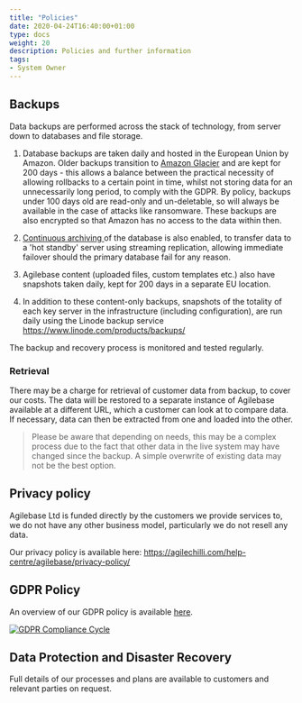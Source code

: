 ```yaml
---
title: "Policies"
date: 2020-04-24T16:40:00+01:00
type: docs
weight: 20
description: Policies and further information
tags:
- System Owner
---
```

## Backups
Data backups are performed across the stack of technology, from server down to databases and file storage.

1) Database backups are taken daily and hosted in the European Union by Amazon. Older backups transition to [Amazon Glacier](https://aws.amazon.com/glacier/) and are kept for 200 days - this allows a balance between the practical necessity of allowing rollbacks to a certain point in time, whilst not storing data for an unnecessarily long period, to comply with the GDPR.
By policy, backups under 100 days old are read-only and un-deletable, so will always be available in the case of attacks like ransomware.
These backups are also encrypted so that Amazon has no access to the data within then.

2) [Continuous archiving ](https://www.postgresql.org/docs/current/warm-standby.html) of the database is also enabled, to transfer data to a 'hot standby' server using streaming replication, allowing immediate failover should the primary database fail for any reason.

3) Agilebase content (uploaded files, custom templates etc.) also have snapshots taken daily, kept for 200 days in a separate EU location.

4) In addition to these content-only backups, snapshots of the totality of each key server in the infrastructure (including configuration), are run daily using the Linode backup service https://www.linode.com/products/backups/

The backup and recovery process is monitored and tested regularly.

### Retrieval
There may be a charge for retrieval of customer data from backup, to cover our costs. The data will be restored to a separate instance of Agilebase available at a different URL, which a customer can look at to compare data. If necessary, data can then be extracted from one and loaded into the other.

> Please be aware that depending on needs, this may be a complex process due to the fact that other data in the live system may have changed since the backup. A simple overwrite of existing data may not be the best option.

## Privacy policy

Agilebase Ltd is funded directly by the customers we provide services to, we do not have any other business model, particularly we do not resell any data.

Our privacy policy is available here: https://agilechilli.com/help-centre/agilebase/privacy-policy/

## GDPR Policy

An overview of our GDPR policy is available [here](/gdpr-overview.pdf).

[![GDPR Compliance Cycle](/gdpr-compliance-cycle.png)](/gdpr-overview.pdf)

## Data Protection and Disaster Recovery

Full details of our processes and plans are available to customers and relevant parties on request.
